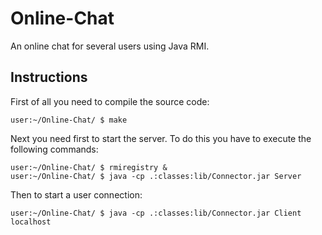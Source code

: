 # Online-Chat

An online chat for several users using Java RMI.

## Instructions

First of all you need to compile the source code:

```console
user:~/Online-Chat/ $ make
```

Next you need first to start the server. To do this you have
to execute the following commands:

```console
user:~/Online-Chat/ $ rmiregistry &
user:~/Online-Chat/ $ java -cp .:classes:lib/Connector.jar Server 
```

Then to start a user connection:

```console
user:~/Online-Chat/ $ java -cp .:classes:lib/Connector.jar Client localhost 

```
